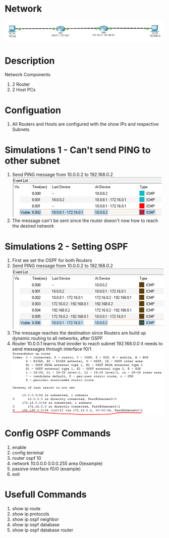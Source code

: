 # Network
![](network.PNG)</br>

# Description
Network Components</br>
1. 2 Router</br>
1. 2 Host PCs</br>

# Configuation
1. All Routers and Hosts are configured with the show IPs and respective Subnets</br>

# Simulations 1 - Can't send PING to other subnet
1. Send PING message from 10.0.0.2 to 192.168.0.2</br>
![](simulation_1.PNG)</br>
2. The message can't be sent since the router doesn't now how to reach the desired network</br>

# Simulations 2 - Setting OSPF
1. First we set the OSPF for both Routers</br>
1. Send PING message from 10.0.0.2 to 192.168.0.2</br>
![](simulation_2.PNG)</br>
2. The message reaches the destination since Routers are build up dynamic routing to all networks, after OSPF </br>
3. Router 10.0.0.1 learns that inroder to reach subnet 192.168.0.0 it needs to send messages through interface f0/1
![](simulation_3.PNG)</br>

# Config OSPF Commands
1. enable</br>
2. config terminal</br>
3. router ospf 10</br>
4. network 10.0.0.0 0.0.0.255 area 0(example)</br>
5. passive-interface f0/0 (example)</br>
6. exit</br>

# Usefull Commands
1. show ip route</br>
2. show ip protocols</br>
3. show ip ospf neighbor</br>
4. show ip ospf database</br>
5. show ip ospf database router</br>
